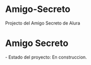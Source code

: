 # Amigo-Secreto
Projecto del Amigo Secreto de Alura
<h1> Amigo Secreto </h1>
- Estado del proyecto: En construccion.
